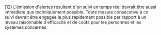 (12) L'émission d'alertes résultant d'un suivi en temps réel devrait être aussi immédiate que techniquement possible. Toute mesure consécutive à ce suivi devrait être engagée le plus rapidement possible par rapport à un niveau raisonnable d'efficacité et de coûts pour les personnes et les systèmes concernés.